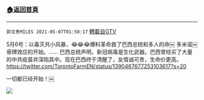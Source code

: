 ﻿###  [:house:返回首頁](https://github.com/ourhimalayas/txt)
---

`郭文贵MILES 2021-05-07T01:58:17` [轉載自GTV](https://gtv.org/web/#/UserInfo/5e596957357cc612d35a8044)

5月6号：以毒灭共小风暴，😂😂😂爆料革命救了巴西总统和多人的命￼
多米诺￼骨牌效应的开始。……
巴西总统声明，新冠病毒是生化武器。巴西曾经买了大量的中共疫苗并深陷其中。现在巴西终于清醒了，友情诚可贵，生命价更高。
https://twitter.com/TorontoFarmEN/status/1390467677253103617?s=20

一切都已经开始！￼

![](https://filegroup.gtv.org/cdn-cgi/image/width=600/https://filegroup.gtv.org/group7/web/20210507/01/58/0/d48eaedf53713aa98bd6a06c48d3910b.jpg)
